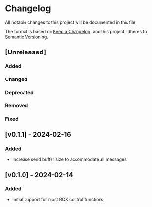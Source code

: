 # Changelog
All notable changes to this project will be documented in this file.

The format is based on [Keep a Changelog](https://keepachangelog.com/en/1.0.0/),
and this project adheres to [Semantic Versioning](https://semver.org/spec/v2.0.0.html).

## [Unreleased]
### Added

### Changed

### Deprecated

### Removed

### Fixed


## [v0.1.1] - 2024-02-16
### Added
* Increase send buffer size to accommodate all messages

## [v0.1.0] - 2024-02-14
### Added
* Initial support for most RCX control functions
